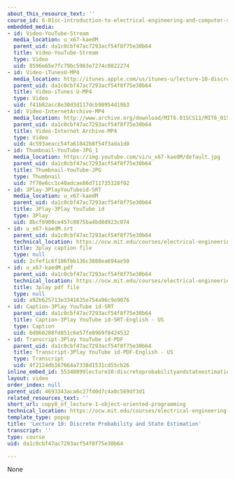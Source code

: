 ```yaml
---
about_this_resource_text: ''
course_id: 6-01sc-introduction-to-electrical-engineering-and-computer-science-i-spring-2011
embedded_media:
- id: Video-YouTube-Stream
  media_location: u_x67-kaedM
  parent_uid: da1c0cbf47ac7293acf54f8f75e30b64
  title: Video-YouTube-Stream
  type: Video
  uid: 8596e65e7fc79bc5983e7274c0822274
- id: Video-iTunesU-MP4
  media_location: http://itunes.apple.com/us/itunes-u/lecture-10-discrete-probability/id490181666?i=109416114
  parent_uid: da1c0cbf47ac7293acf54f8f75e30b64
  title: Video-iTunes U-MP4
  type: Video
  uid: f41b82acc8e30d3d117dcb98954d19b3
- id: Video-InternetArchive-MP4
  media_location: http://www.archive.org/download/MIT6.01SCS11/MIT6_01SC_S11_lec10_300k.mp4
  parent_uid: da1c0cbf47ac7293acf54f8f75e30b64
  title: Video-Internet Archive-MP4
  type: Video
  uid: 4c593aeacc54fa61842b8f54f3ada1d8
- id: Thumbnail-YouTube-JPG_1
  media_location: https://img.youtube.com/vi/u_x67-kaedM/default.jpg
  parent_uid: da1c0cbf47ac7293acf54f8f75e30b64
  title: Thumbnail-YouTube-JPG
  type: Thumbnail
  uid: 7f70e6cc1c40adcae86d711735328f02
- id: 3Play-3PlayYouTubeid-SRT
  media_location: u_x67-kaedM
  parent_uid: da1c0cbf47ac7293acf54f8f75e30b64
  title: 3Play-3Play YouTube id
  type: 3Play
  uid: 8bcf6900ce457c0875ba4bd8d923c074
- id: u_x67-kaedM.srt
  parent_uid: da1c0cbf47ac7293acf54f8f75e30b64
  technical_location: https://ocw.mit.edu/courses/electrical-engineering-and-computer-science/6-01sc-introduction-to-electrical-engineering-and-computer-science-i-spring-2011/resource-index/copy8_of_lecture-1-object-oriented-programming/u_x67-kaedM.srt
  title: 3play caption file
  type: null
  uid: 2cfef1c6f186fbb136c3888ea694ae50
- id: u_x67-kaedM.pdf
  parent_uid: da1c0cbf47ac7293acf54f8f75e30b64
  technical_location: https://ocw.mit.edu/courses/electrical-engineering-and-computer-science/6-01sc-introduction-to-electrical-engineering-and-computer-science-i-spring-2011/resource-index/copy8_of_lecture-1-object-oriented-programming/u_x67-kaedM.pdf
  title: 3play pdf file
  type: null
  uid: a92b625713e3341635e754a96c9e9076
- id: Caption-3Play YouTube id-SRT
  parent_uid: da1c0cbf47ac7293acf54f8f75e30b64
  title: Caption-3Play YouTube id-SRT-English - US
  type: Caption
  uid: 6d860288fd851c6e57fe8969f8424532
- id: Transcript-3Play YouTube id-PDF
  parent_uid: da1c0cbf47ac7293acf54f8f75e30b64
  title: Transcript-3Play YouTube id-PDF-English - US
  type: Transcript
  uid: 4f2124db167664a7338d1531cd55cb26
inline_embed_id: 55348099lecture10:discreteprobabilityandstateestimation5913171
layout: video
order_index: null
parent_uid: 4693343aca6c27fd0d7c4a0c569df3d1
related_resources_text: ''
short_url: copy8_of_lecture-1-object-oriented-programming
technical_location: https://ocw.mit.edu/courses/electrical-engineering-and-computer-science/6-01sc-introduction-to-electrical-engineering-and-computer-science-i-spring-2011/resource-index/copy8_of_lecture-1-object-oriented-programming
template_type: popup
title: 'Lecture 10: Discrete Probability and State Estimation'
transcript: ''
type: course
uid: da1c0cbf47ac7293acf54f8f75e30b64

---
```

None